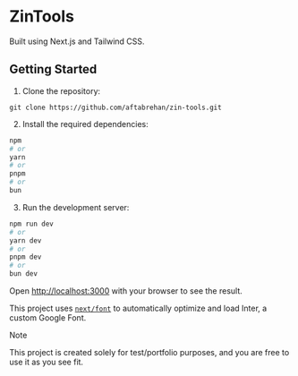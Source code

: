 # ZinTools

Built using Next.js and Tailwind CSS.

## Getting Started

1. Clone the repository:

```
git clone https://github.com/aftabrehan/zin-tools.git
```

2. Install the required dependencies:

```bash
npm
# or
yarn
# or
pnpm
# or
bun
```

3. Run the development server:

```bash
npm run dev
# or
yarn dev
# or
pnpm dev
# or
bun dev
```

Open [http://localhost:3000](http://localhost:3000) with your browser to see the result.

This project uses [`next/font`](https://nextjs.org/docs/basic-features/font-optimization) to automatically optimize and load Inter, a custom Google Font.

> [!NOTE]
> This project is created solely for test/portfolio purposes, and you are free to use it as you see fit.
